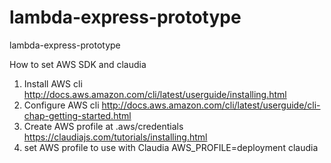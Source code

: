 # lambda-express-prototype
lambda-express-prototype

How to set AWS SDK and claudia

1. Install AWS cli http://docs.aws.amazon.com/cli/latest/userguide/installing.html 
2. Configure AWS cli http://docs.aws.amazon.com/cli/latest/userguide/cli-chap-getting-started.html
3. Create AWS profile at .aws/credentials https://claudiajs.com/tutorials/installing.html
4. set AWS profile to use with Claudia AWS_PROFILE=deployment claudia <options>
